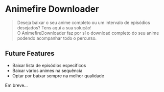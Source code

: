 # Animefire Downloader

> Deseja baixar o seu anime completo ou um intervalo de episódios desejados? Tens aqui a sua solução!<br>O AnimefireDownloader faz por sí o download completo do seu anime podendo acompanhar todo o percurso.

## Future Features
* Baixar lista de episódios específicos
* Baixar vários animes na sequência
* Optar por baixar sempre na melhor qualidade

Em breve...